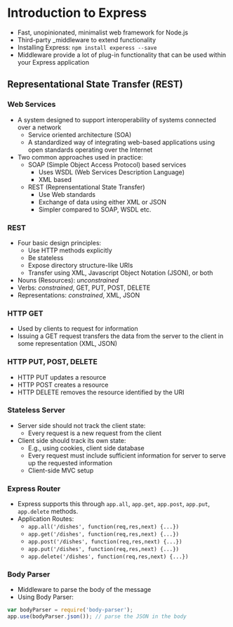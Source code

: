 # Introduction to Express
- Fast, unopinionated, minimalist web framework for Node.js
- Third-party _middleware to extend functionality
- Installing Express: `npm install experess --save`
- Middleware provide a lot of plug-in functionality that can be used within your Express application

## Representational State Transfer (REST)
### Web Services
- A system designed to support interoperability of systems connected over a network
    - Service oriented architecture (SOA)
    - A standardized way of integrating web-based applications using open standards operating over the Internet
- Two common approaches used in practice:
    - SOAP (Simple Object Access Protocol) based services
        - Uses WSDL (Web Services Description Language)
        - XML based
    - REST (Reprensentational State Transfer)
        - Use Web standards
        - Exchange of data using either XML or JSON
        - Simpler compared to SOAP, WSDL etc.
### REST
- Four basic design principles:
    - Use HTTP methods explicitly
    - Be stateless
    - Expose directory structure-like URIs
    - Transfer using XML, Javascript Object Notation (JSON), or both
- Nouns (Resources): _unconstrained_
- Verbs: _constrained_, GET, PUT, POST, DELETE
- Representations: _constrained_, XML, JSON

### HTTP GET
- Used by clients to request for information
- Issuing a GET request transfers the data from the server to the client in some representation (XML, JSON)

### HTTP PUT, POST, DELETE
- HTTP PUT updates a resource
- HTTP POST creates a resource
- HTTP DELETE removes the resource identified by the URI

### Stateless Server
- Server side should not track the client state:
    - Every request is a new request from the client
- Client side should track its own state:
    - E.g., using cookies, client side database
    - Every request must include sufficient information for server to serve up the requested information
    - Client-side MVC setup

### Express Router
- Express supports this through `app.all`, `app.get`, `app.post`, `app.put`, `app.delete` methods.
- Application Routes:
    - `app.all('/dishes', function(req,res,next) {...})`
    - `app.get('/dishes', function(req,res,next) {...})`
    - `app.post('/dishes', function(req,res,next) {...})`
    - `app.put('/dishes', function(req,res,next) {...})`
    - `app.delete('/dishes', function(req,res,next) {...})`

### Body Parser
- Middleware to parse the body of the message
- Using Body Parser:
```javascript
var bodyParser = require('body-parser');
app.use(bodyParser.json()); // parse the JSON in the body
```
    